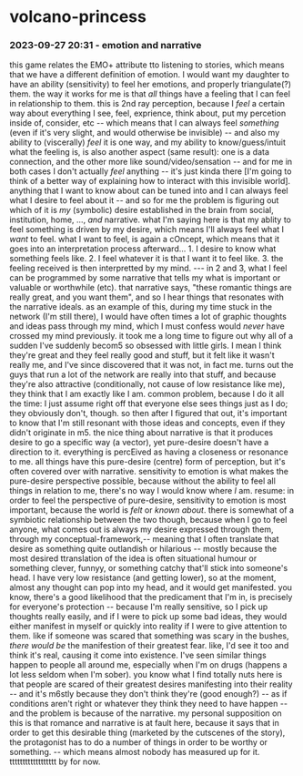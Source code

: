 # volcano-princess

### 2023-09-27 20:31 - emotion and narrative

this game relates the EMO+ attribute tto listening to stories, which means that we have a different definition of emotion. I would want my daughter to have an ability (sensitivity) to feel her emotions, and properly triangulate(?) them.
  the way it works for me is that *all* things have a feeling that I can feel in relationship to them. this is 2nd ray perception, because I *feel* a certain way about everything I see, feel, exprience, think about, put my percetion inside of, consider, etc -- which means that I can always feel *something* (even if it's very slight, and would otherwise be invisible) -- and also my ability to (viscerally) *feel* it is one way, and my ability to know/guess/intuit what the feeling is, is also another aspect (same result): one is a data connection, and the other more like sound/video/sensation -- and for me in both cases I don't actually *feel* anything -- it's just kinda there [I'm going to think of a better way of explaining how to interact with this invisible world].
  anything that I want to know about can be tuned into and I can always feel what I desire to feel about it -- and so for me the problem is figuring out which of it is *my* (symbolic) desire established in the brain from social, institution, home, ..., *and* narrative.
    what I'm saying here is that my ablity to feel something is driven by my desire, which means I'll always feel what I *want* to feel. what I want to feel, is again a cOncept, which means that it goes into an interpretation process afterward...
    1. I desire to know what something feels like.
    2. I feel whatever it is that I want it to feel like.
    3. the feeling received is then interpretted by my mind.
    ---
    in 2 and 3, what I feel can be programmed by some narrative that tells my what is important or valuable or worthwhile (etc). that narrative says, "these romantic things are really great, and you want them", and so I hear things that resonates with the narrative ideals.
      as an example of this, during my time stuck in the network (I'm still there), I would have often times a lot of graphic thoughts and ideas pass through my mind, which I must confess would *never* have crossed my mind previously. it took me a long time to figure out why all of a sudden I've suddenly becom5 so obsessed with little girls. I mean I think they're great and they feel really good and stuff, but it felt like it wasn't really me, and I've since discovered that it was not, in fact me. turns out the guys that run a lot of the network are really into that stuff, and because they're also attractive (conditionally, not cause of low resistance like me), they think that I am exactly like I am.
        common problem, because I do it all the time: I just assume right off that everyone else sees things just as I do; they obviously don't, though.
      so then after I figured that out, it's important to know that I'm still resonant with those ideas and concepts, even if they didn't originate in m5.
    the nice thing about narrative is that it produces desire to go a specific way (a vector), yet pure-desire doesn't have a direction to it. everything is percEived as having a closeness or resonance to me. all things have this pure-desire (centre) form of perception, but it's often covered over with narrative.
    sensitivity to emotion is what makes the pure-desire perspective possible, because without the ability to feel all things in relation to me, there's no way I would know where *I* am.
    resume: in order to feel the perspective of pure-desire, sensitivity to emotion is most important, because the world is *felt* or *known about*.
    there is somewhat of a symbiotic relationship between the two though, because when I go to feel anyone, what comes out is always my desire expressed through them, through my conceptual-framework,-- meaning that I often translate that desire as something quite outlandish or hilarious -- mostly because the most desired ttranslation of the idea is often situational humour or something clever, funnyy, or something catchy that'll stick into someone's head. I have very low resistance (and getting lower), so at the moment, almost any thought can pop into my head, and it would get manifested.
      you know, there's a good likelihood that the predicament that I'm in, is precisely for everyone's protection -- because I'm really sensitive, so I pick up thoughts really easily, and if I were to pick up some bad ideas, they would either manifest in myself or quickly into reality if I were to give attention to them. like if someone was scared that something was scary in the bushes, *there would be* the manifestion of their greatest fear. like, I'd see it too and think it's real, causing it come into existence. I've seen similar things happen to people all around me, especially when I'm on drugs (happens a lot less seldom when I'm sober).
      you know what I find totally nuts here is that people are scared of their greatest desires manifesting into their reality -- and it's m6stly because they don't think they're (good enough?) -- as if conditions aren't right or whatever they think they need to have happen -- and the problem is because of the narrative. my personal supposition on this is that romance and narrative is at fault here, because it says that in order to get this desirable thing (marketed by the cutscenes of the story), the protagonist has to do a number of things in order to be worthy or something. -- which means almost nobody has measured up for it. tttttttttttttttttt by for now.
